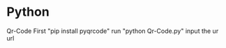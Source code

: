 # Python
Qr-Code
First "pip install pyqrcode" 
      run "python Qr-Code.py"
      input the ur url
